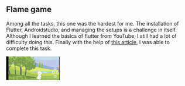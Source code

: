 ## Flame game

Among all the tasks, this one was the hardest for me. The installation of Flutter, Androidstudio, and managing the setups is a challenge in itself. Although I learned the basics of flutter from YouTube, I still had a lot of difficulty doing this. Finally with the help of [this article](https://blog.codemagic.io/flutter-flame-game-development/), I was able to complete this task.

![](https://github.com/santoydv/amfoss-tasks/blob/main/task-06/Bunny_AdobeExpress.gif)
